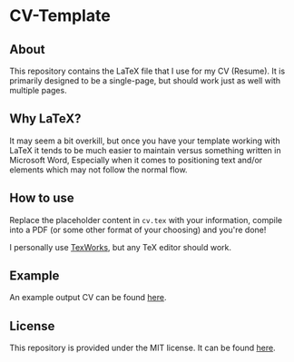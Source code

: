 # CV-Template

## About
This repository contains the LaTeX file that I use for my CV (Resume). It is primarily designed to be a single-page, but should work just as well with multiple pages.

## Why LaTeX?
It may seem a bit overkill, but once you have your template working with LaTeX it tends to be much easier to maintain versus something written in Microsoft Word, Especially when it comes to positioning text and/or elements which may not follow the normal flow.

## How to use
Replace the placeholder content in `cv.tex` with your information, compile into a PDF (or some other format of your choosing) and you're done! 

I personally use [TexWorks](https://tug.org/texworks/#Getting_TeXworks), but any TeX editor should work.

## Example
An example output CV can be found [here](Example/Example_CV.pdf).

## License
This repository is provided under the MIT license. It can be found [here](LICENSE).
